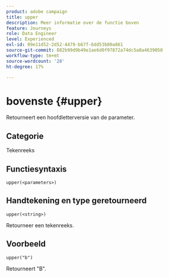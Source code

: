 ```yaml
---
product: adobe campaign
title: upper
description: Meer informatie over de functie boven
feature: Journeys
role: Data Engineer
level: Experienced
exl-id: 09e11d52-2d52-4479-b67f-6dd53b00a861
source-git-commit: 882b99d9b49e1ae6d0f97872a74dc5a8a4639050
workflow-type: tm+mt
source-wordcount: '28'
ht-degree: 17%

---
```


# bovenste {#upper}

Retourneert een hoofdletterversie van de parameter.

## Categorie

Tekenreeks

## Functiesyntaxis

`upper(<parameters>)`

## Handtekening en type geretourneerd

`upper(<string>)`

Retourneer een tekenreeks.

## Voorbeeld

`upper("b")`

Retourneert &quot;B&quot;.
